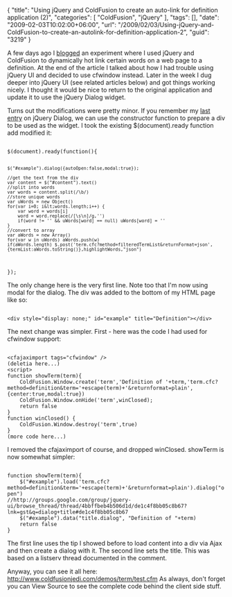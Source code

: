 {
	"title": "Using jQuery and ColdFusion to create an auto-link for definition application (2)",
	"categories": [
		"ColdFusion",
		"jQuery"
	],
	"tags": [],
	"date": "2009-02-03T10:02:00+06:00",
	"url": "/2009/02/03/Using-jQuery-and-ColdFusion-to-create-an-autolink-for-definition-application-2",
	"guid": "3219"
}

A few days ago I <a href="http://www.raymondcamden.com/index.cfm/2009/1/31/Using-jQuery-and-ColdFusion-to-create-an-autolink-for-definition-application">blogged</a> an experiment where I used jQuery and ColdFusion to dynamically hot link certain words on a web page to a definition. At the end of the article I talked about how I had trouble using jQuery UI and decided to use cfwindow instead. Later in the week I dug deeper into jQuery UI (see related articles below) and got things working nicely. I thought it would be nice to return to the original application and update it to use the jQuery Dialog widget.
<!--more-->
Turns out the modifications were pretty minor. If you remember my <a href="http://www.coldfusionjedi.com/index.cfm/2009/2/2/Creating-a-Dialog-with-jQuery-UI-2">last entry</a> on jQuery Dialog, we can use the constructor function to prepare a div to be used as the widget. I took the existing $(document).ready function add modified it:

<code>
$(document).ready(function(){

	$("#example").dialog({autoOpen:false,modal:true});	

	//get the text from the div
	var content = $("#content").text()
	//split into words
	var words = content.split(/\b/)
	//store unique words
	var uWords = new Object()
	for(var i=0; i&lt;words.length;i++) {
		var word = words[i]
		word = word.replace(/[\s\n]/g,'')
		if(word != '' && uWords[word] == null) uWords[word] = '' 		
	}
	//convert to array
	var aWords = new Array()
	for(var w in uWords) aWords.push(w)
	if(aWords.length) $.post('term.cfc?method=filteredTermList&returnFormat=json',{termList:aWords.toString()},highlightWords,"json")
});
</code>

The only change here is the very first line. Note too that I'm now using modal for the dialog. The div was added to the bottom of my HTML page like so:

<code>
&lt;div style="display: none;" id="example" title="Definition"&gt;&lt;/div&gt;
</code>

The next change was simpler. First - here was the code I had used for cfwindow support:

<code>
&lt;cfajaximport tags="cfwindow" /&gt;
(deletia here...)
&lt;script&gt;
function showTerm(term){
	ColdFusion.Window.create('term','Definition of '+term,'term.cfc?method=definition&term='+escape(term)+'&returnformat=plain', {center:true,modal:true})
	ColdFusion.Window.onHide('term',winClosed);
	return false
}
function winClosed() {
	ColdFusion.Window.destroy('term',true)
}
(more code here...)
</code>

I removed the cfajaximport of course, and dropped winClosed. showTerm is now somewhat simpler:

<code>
function showTerm(term){
	$("#example").load('term.cfc?method=definition&term='+escape(term)+'&returnformat=plain').dialog("open")
//http://groups.google.com/group/jquery-ui/browse_thread/thread/4bbffbeb4b506d1d/de1c4f8bb05c8b67?lnk=gst&q=dialog+title#de1c4f8bb05c8b67
	$("#example").data("title.dialog", "Definition of "+term) 
	return false
}
</code>

The first line uses the tip I showed before to load content into a div via Ajax and then create a dialog with it. The second line sets the title. This was based on a listserv thread documented in the comment.

Anyway, you can see it all here: <a href="http://www.coldfusionjedi.com/demos/term/test.cfm">http://www.coldfusionjedi.com/demos/term/test.cfm</a> As always, don't forget you can View Source to see the complete code behind the client side stuff.